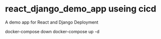 # react_django_demo_app useing cicd
A demo app for React and Django Deployment

docker-compose down
docker-compose up -d
